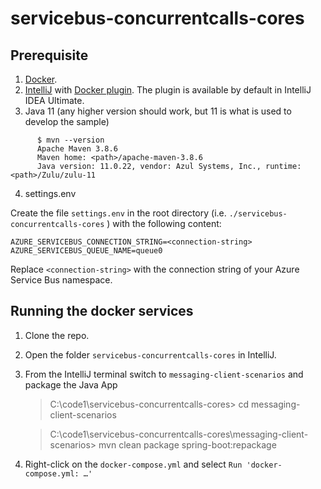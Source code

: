 # servicebus-concurrentcalls-cores

## Prerequisite

1.	[Docker](https://docs.docker.com/desktop/install/windows-install/).
2.	[IntelliJ]( https://www.jetbrains.com/idea/download/?section=windows) with [Docker plugin]( https://www.jetbrains.com/help/idea/docker.html#install_docker). The plugin is available by default in IntelliJ IDEA Ultimate.
3.    Java 11 (any higher version should work, but 11 is what is used to develop the sample)
```
      $ mvn --version
      Apache Maven 3.8.6
      Maven home: <path>/apache-maven-3.8.6
      Java version: 11.0.22, vendor: Azul Systems, Inc., runtime: <path>/Zulu/zulu-11
```

4. settings.env

Create the file `settings.env` in the root directory (i.e. `./servicebus-concurrentcalls-cores` ) with the following content:

```
AZURE_SERVICEBUS_CONNECTION_STRING=<connection-string>
AZURE_SERVICEBUS_QUEUE_NAME=queue0
```

Replace `<connection-string>` with the connection string of your Azure Service Bus namespace.

## Running the docker services

1.	Clone the repo.
2.	Open the folder `servicebus-concurrentcalls-cores` in IntelliJ.
3.	From the IntelliJ terminal switch to `messaging-client-scenarios` and package the Java App
      > C:\code1\servicebus-concurrentcalls-cores> cd messaging-client-scenarios

      > C:\code1\servicebus-concurrentcalls-cores\messaging-client-scenarios> mvn clean package spring-boot:repackage
4. Right-click on the `docker-compose.yml` and select `Run 'docker-compose.yml: …'`